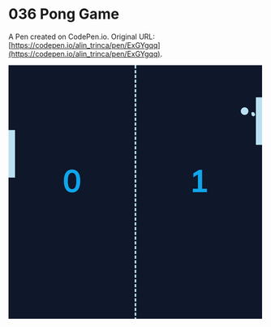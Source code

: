 # 036 Pong Game

A Pen created on CodePen.io. Original URL: [https://codepen.io/alin_trinca/pen/ExGYgqq](https://codepen.io/alin_trinca/pen/ExGYgqq).

![Pong Game Screenshot](pong-game.png)
